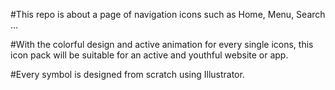 #This repo is about a page of navigation icons such as Home, Menu, Search ...

#With the colorful design and active animation for every single icons, this icon pack will be suitable for an active and youthful website or app.

#Every symbol is designed from scratch using Illustrator.

